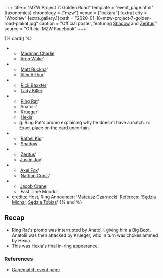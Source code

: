 +++
title = "MZW Project 7: Golden Road"
template = "event_page.html"
[taxonomies]
chronology = ["mzw"]
venue = ["bakara"]
[extra]
city = "Wrocław"
[extra.gallery.1]
path = "2020-01-18-mzw-project-7-golden-road-plakat.jpg"
caption = "Official poster, featuring [Shadow](@/w/shadow.md) and [Zeritus](@/w/zeritus.md)."
source = "Official MZW Facebook"
+++

{% card() %}
- - '[Madman Charlie](@/w/madman-charlie.md)'
  - '[Aron Wake](@/w/aron-wake.md)'
- - '[Matt Buckna](@/w/matt-buckna.md)'
  - '[Alex Arthur](@/w/alex-arthur.md)'
- - '[Rick Baxxter](@/w/rick-baxxter.md)'
  - '[Lady Killer](@/w/boro.md)'
- - '[Ring Rat](@/w/sedzia-seweryn.md)'
  - 'Anatolii'
  - '[Krueger](@/w/olgierd.md)'
  - '[Hexia](@/w/hexia.md)'
  - g: Ring Rat's promo explaining why he doesn't have a match. 
    n: Exact place on the card uncertain.
- - '[Rafael Kid](@/w/rafael-kid.md)'
  - '[Shadow](@/w/shadow.md)'
- - '[Zeritus](@/w/zeritus.md)'
  - '[Justin Joy](@/w/justin-joy.md)'
- - '[Axel Fox](@/w/axel-fox.md)'
  - '[Nathan Cross](@/w/gabriel-queen.md)'
- - '[Jacob Crane](@/w/jacob-crane.md)'
  - 'Fast Time Moodo'
- credits:
    Host, Ring Announcer: '[Mateusz Czarnecki](@/w/mateusz-czarnecki.md)'
    Referees: '[Sędzia Michał](@/w/sedzia-michal.md), [Sędzia Tobias](@/w/sedzia-tobias.md)'
{% end %}

## Recap
* Ring Rat's promo was interrupted by Anatolii, giving him a Big Boot. Anatolii was then attacked by Krueger, who in turn was chokeslammed by Hexia.
* This was Hexia's final in-ring appearance.

### References
* [Cagematch event page](https://www.cagematch.net/?id=1&nr=252578)
